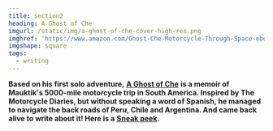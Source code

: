 ```yaml
---
title: section2
heading: A Ghost of Che
imgurl: /static/img/a-ghost-of-che-cover-high-res.png
imghref: 'https://www.amazon.com/Ghost-Che-Motorcycle-Through-Space-ebook/dp/B079K1DLDX/'
imgshape: square
tags:
  - writing
---
```

**Based on his first solo adventure,** [**A Ghost of Che**](https://www.amazon.com/Ghost-Che-Motorcycle-Through-Space-ebook/dp/B079K1DLDX/) **is a memoir of Mauktik's 5000-mile motorcycle trip in South America. Inspired by The Motorcycle Diaries, but without speaking a word of Spanish, he managed to navigate the back roads of Peru, Chile and Argentina. And came back alive to write about it! Here is a** [**Sneak peek**](https://publish.pothi.com/preview/?sku=SKU8108)**.**
